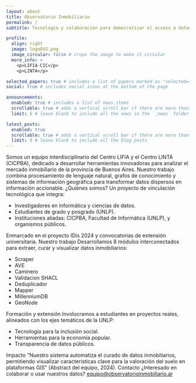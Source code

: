 ```yaml
---
layout: about
title: Observatorio Inmobiliario
permalink: /
subtitle: Tecnología y colaboración para democratizar el acceso a datos del inmobiliarios

profile:
  align: right
  image: logoOVS.png
  image_circular: false # crops the image to make it circular
  more_info: >
    <p>LIFIA-CIC</p>
    <p>LINTA</p>

selected_papers: true # includes a list of papers marked as "selected={true}"
social: true # includes social icons at the bottom of the page

announcements:
  enabled: true # includes a list of news items
  scrollable: true # adds a vertical scroll bar if there are more than 3 news items
  limit: 5 # leave blank to include all the news in the `_news` folder

latest_posts:
  enabled: true
  scrollable: true # adds a vertical scroll bar if there are more than 3 new posts items
  limit: 3 # leave blank to include all the blog posts
---
```


Somos un equipo interdisciplinario del Centro LIFIA y el Centro LINTA (CICPBA), dedicado a desarrollar herramientas innovadoras para analizar el mercado inmobiliario de la provincia de Buenos Aires. Nuestro trabajo combina procesamiento de lenguaje natural, grafos de conocimiento y sistemas de información geográfica para transformar datos dispersos en información accionable.
¿Quiénes somos?
Un proyecto de vinculación tecnológica que integra:

- Investigadores en informática y ciencias de datos.
- Estudiantes de grado y posgrado (UNLP).
- Instituciones aliadas: CICPBA, Facultad de Informática (UNLP), y organismos públicos.

Enmarcado en el proyecto IDis 2024 y convocatorias de extensión universitaria.
Nuestro trabajo
Desarrollamos 8 módulos interconectados para extraer, curar y visualizar datos inmobiliarios:

- Scraper
- AVE
- Caminero
- Validacion SHACL
- Deduplicador
- Mapper
- MillenniumDB
- GeoNode

Formación y extensión
Involucramos a estudiantes en proyectos reales, alineados con los ejes temáticos de la UNLP:

- Tecnología para la inclusión social.
- Herramientas para la economía popular.
- Transparencia de datos públicos.

Impacto
"Nuestro sistema automatiza el curado de datos inmobiliarios, permitiendo visualizar características clave para la valoración del suelo en plataformas GIS" (Abstract del equipo, 2024).
Contacto
¿Interesado en colaborar o usar nuestros datos?
equipo@observatorioinmobiliario.ar

